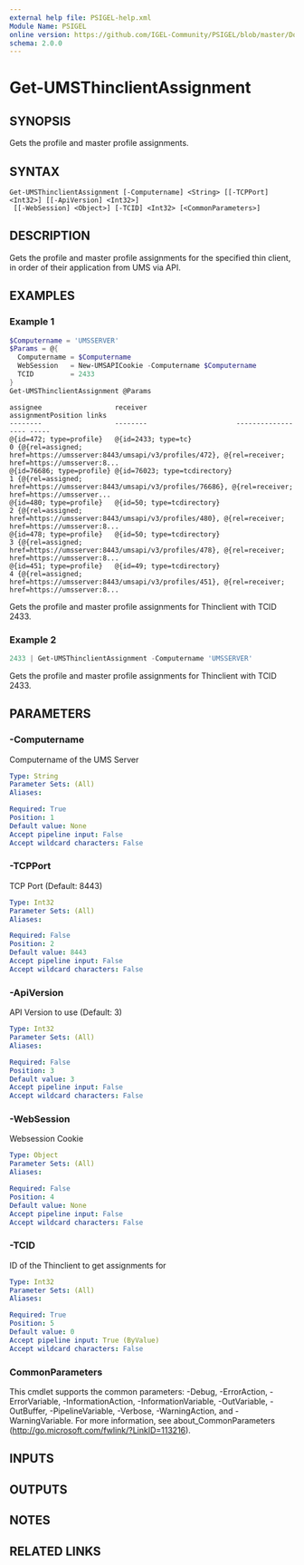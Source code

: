 ```yaml
---
external help file: PSIGEL-help.xml
Module Name: PSIGEL
online version: https://github.com/IGEL-Community/PSIGEL/blob/master/Docs/Get-UMSThinclientAssignment.md
schema: 2.0.0
---
```


# Get-UMSThinclientAssignment

## SYNOPSIS
Gets the profile and master profile assignments.

## SYNTAX

```
Get-UMSThinclientAssignment [-Computername] <String> [[-TCPPort] <Int32>] [[-ApiVersion] <Int32>]
 [[-WebSession] <Object>] [-TCID] <Int32> [<CommonParameters>]
```

## DESCRIPTION
Gets the profile and master profile assignments for the specified thin client, in order of their application from UMS via API.

## EXAMPLES

### Example 1
```powershell
$Computername = 'UMSSERVER'
$Params = @{
  Computername = $Computername
  WebSession   = New-UMSAPICookie -Computername $Computername
  TCID         = 2433
}
Get-UMSThinclientAssignment @Params
```
```
assignee                  receiver                      assignmentPosition links
--------                  --------                      ------------------ -----
@{id=472; type=profile}   @{id=2433; type=tc}                            0 {@{rel=assigned; href=https://umsserver:8443/umsapi/v3/profiles/472}, @{rel=receiver; href=https://umsserver:8...
@{id=76686; type=profile} @{id=76023; type=tcdirectory}                  1 {@{rel=assigned; href=https://umsserver:8443/umsapi/v3/profiles/76686}, @{rel=receiver; href=https://umsserver...
@{id=480; type=profile}   @{id=50; type=tcdirectory}                     2 {@{rel=assigned; href=https://umsserver:8443/umsapi/v3/profiles/480}, @{rel=receiver; href=https://umsserver:8...
@{id=478; type=profile}   @{id=50; type=tcdirectory}                     3 {@{rel=assigned; href=https://umsserver:8443/umsapi/v3/profiles/478}, @{rel=receiver; href=https://umsserver:8...
@{id=451; type=profile}   @{id=49; type=tcdirectory}                     4 {@{rel=assigned; href=https://umsserver:8443/umsapi/v3/profiles/451}, @{rel=receiver; href=https://umsserver:8...
```
Gets the profile and master profile assignments for Thinclient with TCID 2433.

### Example 2
```powershell
2433 | Get-UMSThinclientAssignment -Computername 'UMSSERVER'
```

Gets the profile and master profile assignments for Thinclient with TCID 2433.

## PARAMETERS

### -Computername
Computername of the UMS Server

```yaml
Type: String
Parameter Sets: (All)
Aliases:

Required: True
Position: 1
Default value: None
Accept pipeline input: False
Accept wildcard characters: False
```

### -TCPPort
TCP Port (Default: 8443)

```yaml
Type: Int32
Parameter Sets: (All)
Aliases:

Required: False
Position: 2
Default value: 8443
Accept pipeline input: False
Accept wildcard characters: False
```

### -ApiVersion
API Version to use (Default: 3)

```yaml
Type: Int32
Parameter Sets: (All)
Aliases:

Required: False
Position: 3
Default value: 3
Accept pipeline input: False
Accept wildcard characters: False
```

### -WebSession
Websession Cookie

```yaml
Type: Object
Parameter Sets: (All)
Aliases:

Required: False
Position: 4
Default value: None
Accept pipeline input: False
Accept wildcard characters: False
```

### -TCID
ID of the Thinclient to get assignments for

```yaml
Type: Int32
Parameter Sets: (All)
Aliases:

Required: True
Position: 5
Default value: 0
Accept pipeline input: True (ByValue)
Accept wildcard characters: False
```

### CommonParameters
This cmdlet supports the common parameters: -Debug, -ErrorAction, -ErrorVariable, -InformationAction, -InformationVariable, -OutVariable, -OutBuffer, -PipelineVariable, -Verbose, -WarningAction, and -WarningVariable. For more information, see about_CommonParameters (http://go.microsoft.com/fwlink/?LinkID=113216).

## INPUTS

## OUTPUTS

## NOTES

## RELATED LINKS
